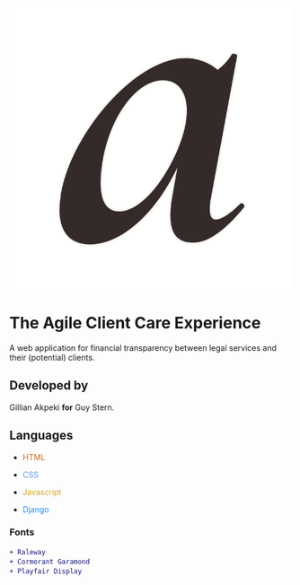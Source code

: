 
![The Agile Client Care Experience Logo](./home/static/home/logo.png)

# The Agile Client Care Experience
A web application for financial transparency between legal services and their (potential) clients.
## Developed by

Gillian Akpeki **for** Guy Stern.

## Languages

- <span style="color:Chocolate">HTML</span>

- <span style="color:CornflowerBlue">CSS</span>

- <span style="color:GoldenRod">Javascript</span>

- <span style="color:DodgerBlue">Django</span>

### Fonts

```diff
+ Raleway
+ Cormorant Garamond
+ Playfair Display
```
